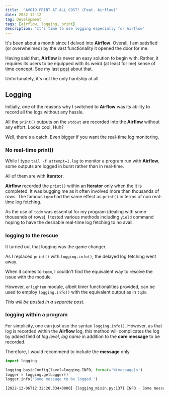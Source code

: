 ```yaml
---
title:  "AVOID PRINT AT ALL COST! (Feat. Airflow)"
date: 2022-12-12
tag: Development
tags: [airflow, logging, print]
description: "It's time to use logging especially for Airflow"
---
```


It's been about a month since I delved into **Airflow**. Overall, I am satisfied (or overwhelmed) by the vast functionality it opened the door for me.

Having said that, **Airflow** is never an easy solution to begin with. Rather, it requires its users to be equipped with its weird (at least for me) sense of time concept. See my last [post](airflow-times) about that.

Unfortunately, it's not the only hardship at all.


## Logging

Initially, one of the reasons why I switched to **Airflow** was its ability to record all the logs without any hassle.

All the `print()` outputs on the `stdout` are recorded into the **Airflow** without any effort. Looks cool, Huh?

Well, there's a catch. Even bigger if you want the real-time log monitoring.


### No real-time print()

While I type `tail -f attempt=1.log` to monitor a program run with **Airflow**, some outputs are logged in burst rather than in real-time. 

All of them are with **Iterator**. 

**Airflow** recorded the `print()` within an **Iterator** only when the it is completed. It was bugging me as it often involved more than thousands of rows. The famous `tqdm` had the same effect as `print()` in terms of non real-time log fetching.

As the use of `tqdm` was essential for my program (dealing with some thousands of rows), I tested various methods including `yield` command hoping to have the desirable real-time log fetching to no avail.


### logging to the rescue

It turned out that logging was the game changer.

As I replaced `print()` with `logging.info()`, the delayed log fetching went away.

When it comes to `tqdm`, I couldn't find the equivalent way to resolve the issue with the module. 

However, `enlighten` module, albeit tinier functionalities provided, can be used to employ `logging.info()` with the equivalent output as in `tqdm`. 

*This will be posted in a separate post.*


### logging within a program 

For simplicity, one can just use the syntax `logging.info()`.
However, as that log is recorded within the **Airflow** log, this method will complicates the log by added field of *log level*, *log name* in addition to the **core message** to be recorded.

Therefore, I would recommend to include the **message** only.

```py
import logging

logging.basicConfig(level=logging.INFO, format='%(message)s')
logger = logging.getLogger()
logger.info('Some message to be logged.')
```

```bash
[2022-12-06T12:32:20.334+0000] {logging_mixin.py:137} INFO - Some message to be logged.
```